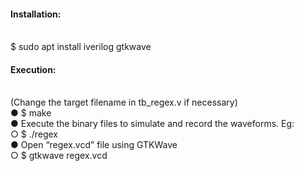 #### Installation:
<br/>
$ sudo apt install iverilog gtkwave
<br/>

#### Execution: 
<br/>
(Change the target filename in tb_regex.v if necessary) 
<br/>
● $ make 
<br/>
● Execute the binary files to simulate and record the waveforms. Eg:
<br/>
○ $ ./regex
<br/>
● Open “regex.vcd” file using GTKWave 
<br/>
○ $ gtkwave regex.vcd
<br/>
